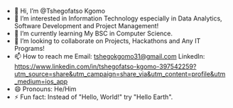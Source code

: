 - 👋 Hi, I’m @Tshegofatso Kgomo
- 👀 I’m interested in Information Technology especially in Data Analytics, Software Development and Project Management!
- 🌱 I’m currently learning My BSC in Computer Science.
- 💞️ I’m looking to collaborate on Projects, Hackathons and Any IT Programs!
- 📫 How to reach me Email: tshegokgomo31@gmail.com  LinkedIn: https://www.linkedin.com/in/tshegofatso-kgomo-397542259?utm_source=share&utm_campaign=share_via&utm_content=profile&utm_medium=ios_app
- 😄 Pronouns: He/Him
- ⚡ Fun fact: Instead of "Hello, World!" try "Hello Earth".

<!---
TKgomo/TKgomo is a ✨ special ✨ repository because its `README.md` (this file) appears on your GitHub profile.
You can click the Preview link to take a look at your changes.
--->
